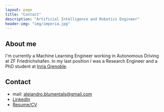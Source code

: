 ```yaml
---
layout: page
title: "Contact"
description: "Artificial Intelligence and Robotics Engineer"
header-img: "img/imperia.jpg"
---
```


About me
--------------------

I'm currently a Machine Learning Engineer working in Autonomous Driving at ZF Friedrichshafen.
In my last position I was a Research Engineer and a PhD student at [Inria Grenoble](https://www.inria.fr/en/centre/grenoble/welcome-inria-grenoble-rhone-alpes). 


Contact
---------------------

* mail: alejandro.blumentals@gmail.com
* [LinkedIn](http://www.linkedin.com/in/alejandro-blumentals/)
* [Resume/CV](../papers/blumentals_cv.pdf)
